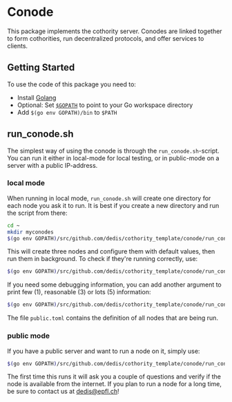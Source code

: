 # Conode

This package implements the cothority server. Conodes are linked together to form cothorities, run decentralized protocols, and offer services to clients.

## Getting Started

To use the code of this package you need to:

-  Install [Golang](https://golang.org/doc/install)
-  Optional: Set [`$GOPATH`](https://golang.org/doc/code.html#GOPATH) to point to your Go workspace directory 
-  Add `$(go env GOPATH)/bin` to `$PATH` 

## run_conode.sh

The simplest way of using the conode is through the `run_conode.sh`-script. You can
run it either in local-mode for local testing, or in public-mode on a server
with a public IP-address.

### local mode

When running in local mode, `run_conode.sh` will create one directory for each
node you ask it to run. It is best if you create a new directory and run
the script from there:

```bash
cd ~
mkdir myconodes
$(go env GOPATH)/src/github.com/dedis/cothority_template/conode/run_conode.sh local 3
```

This will create three nodes and configure them with default values, then run
them in background. To check if they're running correctly, use:

```bash
$(go env GOPATH)/src/github.com/dedis/cothority_template/conode/run_conode.sh check
```

If you need some debugging information, you can add another argument to print
few (1), reasonable (3) or lots (5) information:

```bash
$(go env GOPATH)/src/github.com/dedis/cothority_template/conode/run_conode.sh local 3 3
```

The file `public.toml` contains the definition of all nodes that are being run.

### public mode

If you have a public server and want to run a node on it, simply use:

```bash
$(go env GOPATH)/src/github.com/dedis/cothority_template/conode/run_conode.sh public
```

The first time this runs it will ask you a couple of questions and verify if
the node is available from the internet. If you plan to run a node for a long
time, be sure to contact us at dedis@epfl.ch!